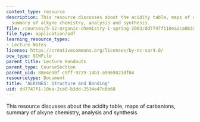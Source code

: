 ```yaml
---
content_type: resource
description: This resource discusses about the acidity table, maps of carbanions,
  summary of alkyne chemistry, analysis and synthesis.
file: /courses/5-12-organic-chemistry-i-spring-2003/dd7747f110ea2ca0b3dd2534e47c6b68_11.pdf
file_type: application/pdf
learning_resource_types:
- Lecture Notes
license: https://creativecommons.org/licenses/by-nc-sa/4.0/
ocw_type: OCWFile
parent_title: Lecture Handouts
parent_type: CourseSection
parent_uid: 88e4e30f-c9ff-9729-14b1-a9069821df04
resourcetype: Document
title: 'ALKYNES: Structure and Bonding'
uid: dd7747f1-10ea-2ca0-b3dd-2534e47c6b68
---
```

This resource discusses about the acidity table, maps of carbanions, summary of alkyne chemistry, analysis and synthesis.